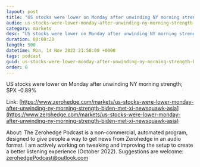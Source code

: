 ```yaml
---
layout: post
title: "US stocks were lower on Monday after unwinding NY morning strength; Biden met with Xi - Newsquawk Asia-Pac Market Open"
audio: us-stocks-were-lower-monday-after-unwinding-ny-morning-strength-biden-met-xi-newsquawk-asia-0
category: markets
desc: "US stocks were lower on Monday after unwinding NY morning strength; SPX -0.89%"
duration: 00:08:20
length: 500
datetime: Mon, 14 Nov 2022 21:58:00 +0000
tags: podcast
guid: us-stocks-were-lower-monday-after-unwinding-ny-morning-strength-biden-met-xi-newsquawk-asia-0
order: 0
---
```

US stocks were lower on Monday after unwinding NY morning strength; SPX -0.89%

Link: [https://www.zerohedge.com/markets/us-stocks-were-lower-monday-after-unwinding-ny-morning-strength-biden-met-xi-newsquawk-asia](https://www.zerohedge.com/markets/us-stocks-were-lower-monday-after-unwinding-ny-morning-strength-biden-met-xi-newsquawk-asia)

About: The Zerohedge Podcast is a non-commercial, automated program, designed to give people a way to get news from Zerohedge in an audio format.  I am actively working on tweaking and improving the setup to create a better listening experience (October 2022).  Suggestions are welcome: [zerohedgePodcast@outlook.com](mailto:zerohedgePodcast@outlook.com)